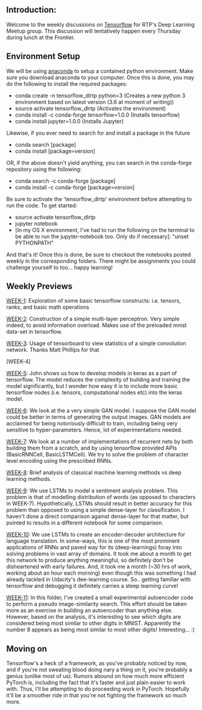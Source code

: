 


Introduction:
-------------

Welcome to the weekly discussions on [Tensorflow](https://www.tensorflow.org/) for RTP's Deep Learning Meetup group. This discussion will tentatively happen every Thursday during lunch at the Frontier.

Environment Setup
-----------------
We will be using [anaconda](https://docs.continuum.io/anaconda/install) to setup a contained python environment. Make sure you download anaconda to your computer. Once this is done, you may do the following to install the required packages:

 - conda create -n tensorflow_dlrtp python=3 (Creates a new python 3 environment based on latest version (3.6 at moment of writing))
 - source activate tensorflow_dlrtp (Activates the environment)
 - conda install -c conda-forge tensorflow=1.0.0 (Installs tensorflow)
 - conda install jupyter=1.0.0 (Installs Jupyter)

Likewise, if you ever need to search for and install a package in the future
 - conda search [package]
 - conda install [package=version]

 OR, if the above doesn't yield anything, you can search in the conda-forge repository using the following:
 - conda search -c conda-forge [package]
 - conda install -c conda-forge [package=version]


Be sure to activate the 'tensorflow_dlrtp' environment before attempting to run the code. To get started:

 - source activate tensorflow_dlrtp
 - jupyter notebook
 - [In my OS X environment, I've had to run the following on the terminal to be able to run the jupyter-notebook too. Only do if necessary]: "unset PYTHONPATH"
 
 And that's it! Once this is done, be sure to checkout the notebooks posted weekly in the corresponding folders. There might be assignments you could challenge yourself to too... happy learning!

Weekly Previews
----------------
[WEEK-1](https://github.com/apiltamang/tensorflow_rtp_materials/tree/master/week-1): Exploration of some basic tensorflow constructs: i.e. tensors, ranks, and basic math operations

[WEEK-2](https://github.com/apiltamang/tensorflow_rtp_materials/tree/master/week-2): Construction of a simple multi-layer perceptron. Very simple indeed, to avoid information overload. Makes use of the preloaded mnist data-set in tensorflow.

[WEEK-3](https://github.com/apiltamang/tensorflow_rtp_materials/tree/master/week-3): Usage of tensorboard to view statistics of a simple convolution network. Thanks Matt Phillips for that

[WEEK-4]

[WEEK-5](https://github.com/apiltamang/tensorflow_rtp_materials/tree/master/week-5): John shows us how to develop models in keras as a part of tensorflow. The model reduces the complexity of building and training the model significantly, but I wonder how easy it is to include more basic tensorflow nodes (i.e. tensors, computational nodes etc) into the keras model.

[WEEK-6](https://github.com/apiltamang/tensorflow_rtp_materials/tree/master/week-6): We look at the a very simple GAN model. I suppose the GAN model could be better in terms of generating the output images. GAN models are acclaimed for being notoriously difficult to train, including being very sensitive to hyper-parameters. Hence, lot of experimentations needed.

[WEEK-7](https://github.com/apiltamang/tensorflow_rtp_materials/tree/master/week-7): We look at a number of implementations of recurrent nets by both building them from a scratch, and by using tensorflow provided APIs (BasicRNNCell, BasicLSTMCell). We try to solve the problem of character level encoding using the prescribed RNNs.

[WEEK-8](https://github.com/apiltamang/tensorflow_rtp_materials/tree/master/week-8): Brief analysis of classical machine learning methods vs deep learning methods.

[WEEK-9](https://github.com/apiltamang/tensorflow_rtp_materials/tree/master/week-9): We use LSTMs to model a sentiment analysis problem. This problem is that of modelling distribution of words (as opposed to characters in WEEK-7). Hypothetically, LSTMs should result in better accuracy for this problem than opposed to using a simple dense-layer for classification. I haven't done a direct comparison against dense-layer for that matter, but pointed to results in a different notebook for some comparison. 

[WEEK-10](https://github.com/apiltamang/tensorflow_rtp_materials/tree/master/week-10): We use LSTMs to create an encoder-decoder architecture for language translation. In some-ways, this is one of the most prominent applications of RNNs and paved way for its (deep-learnings) foray into solving problems in vast array of domains. It took me about a month to get this network to produce anything meaningful, so definitely don't be disheartened with early failures. And, it took me a month (~30 hrs of work, working about an hour each morning) even though this was something I had already tackled in Udacity's dee-learning course. So.. getting familiar with tensorflow and debugging it definitely carries  a steep learning curve!

[WEEK-11](https://github.com/apiltamang/tensorflow_rtp_materials/tree/master/week-11): In this folder, I've created a small experimental autoencoder code to perform a pseudo image-similarity search. This effort should be taken more as an exercise in building an autoencoder than anything else. However, based on the analysis, it's interesting to see which digits are considered being most similar to other digits in MNIST. Apparently the number 8 appears as being most similar to most other digits! Interesting... :)

Moving on
-------------
Tensorflow's a heck of a framework, as you've probably noticed by now, and if you're not sweating blood doing nary a thing on it, you're probably a genius (unlike most of us). Rumors abound on how much more efficient PyTorch is, including the fact that it's faster and just plain easier to work with. Thus, I'll be attempting to do proceeding work in PyTorch. Hopefully it'll be a smoother ride in that you're not fighting the framework so much more.

 

